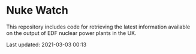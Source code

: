# Nuke Watch

This repository includes code for retrieving the latest information available on the output of EDF nuclear power plants in the UK.

Last updated: 2021-03-03 00:13